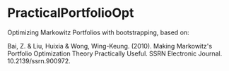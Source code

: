 # PracticalPortfolioOpt

Optimizing Markowitz Portfolios with bootstrapping, based on:

Bai, Z. & Liu, Huixia & Wong, Wing-Keung. (2010). Making Markowitz's Portfolio Optimization Theory Practically Useful. SSRN Electronic Journal. 10.2139/ssrn.900972. 


